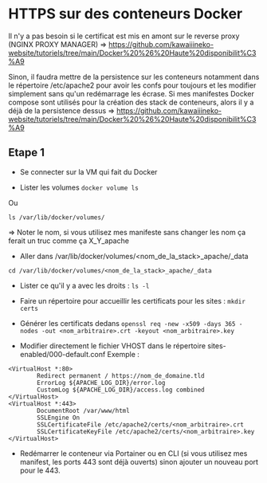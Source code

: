 # HTTPS sur des conteneurs Docker

Il n'y a pas besoin si le certificat est mis en amont sur le reverse proxy (NGINX PROXY MANAGER) => https://github.com/kawaiiineko-website/tutoriels/tree/main/Docker%20%26%20Haute%20disponibilit%C3%A9

Sinon, il faudra mettre de la persistence sur les conteneurs notamment dans le répertoire /etc/apache2 pour avoir les confs pour toujours et les modifier simplement sans qu'un redémarrage les écrase.
Si mes manifestes Docker compose sont utilisés pour la création des stack de conteneurs, alors il y a déjà de la persistence dessus => https://github.com/kawaiiineko-website/tutoriels/tree/main/Docker%20%26%20Haute%20disponibilit%C3%A9

## Etape 1 

* Se connecter sur la VM qui fait du Docker

* Lister les volumes
``` docker volume ls ```

Ou

``` ls /var/lib/docker/volumes/  ```

=> Noter le nom, si vous utilisez mes manifeste sans changer les nom ça ferait un truc comme ça X_Y_apache
* Aller dans /var/lib/docker/volumes/<nom_de_la_stack>_apache/_data

``` cd /var/lib/docker/volumes/<nom_de_la_stack>_apache/_data ```

* Lister ce qu'il y a avec les droits :
``` ls -l ```

* Faire un répertoire pour accueillir les certificats pour les sites :
``` mkdir certs ```

* Générer les certificats dedans
``` openssl req -new -x509 -days 365 -nodes -out <nom_arbitraire>.crt -keyout <nom_arbitraire>.key ```

* Modifier directement le fichier VHOST dans le répertoire sites-enabled/000-default.conf
Exemple :
```
<VirtualHost *:80>
        Redirect permanent / https://nom_de_domaine.tld
        ErrorLog ${APACHE_LOG_DIR}/error.log
        CustomLog ${APACHE_LOG_DIR}/access.log combined
</VirtualHost>
<VirtualHost *:443>
        DocumentRoot /var/www/html
        SSLEngine On
        SSLCertificateFile /etc/apache2/certs/<nom_arbitraire>.crt
        SSLCertificateKeyFile /etc/apache2/certs/<nom_arbitraire>.key
</VirtualHost>
```
* Redémarrer le conteneur via Portainer ou en CLI (si vous utilisez mes manifest, les ports 443 sont déjà ouverts) sinon ajouter un nouveau port pour le 443.
